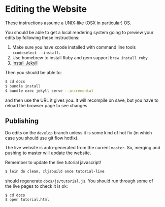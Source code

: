 # Editing the Website

These instructions assume a UNIX-like (OSX in particular) OS.

You should be able to get a local rendering system going to preview your
edits by following these instructions:

1. Make sure you have xcode installed with command line tools `xcodeselect --install`.
2. Use homebrew to install Ruby and gem support `brew install ruby`
3. [Install Jekyll](https://jekyllrb.com/docs/installation/)

Then you should be able to:

```bash
$ cd docs
$ bundle install
$ bundle exec jekyll serve --incremental
```

and then use the URL it gives you. It will recompile on save, but you have
to reload the browser page to see changes.

## Publishing

Do edits on the `develop` branch unless it is some kind of hot fix (in
which case you should use git flow hotfix).

The live website is auto-generated from the current `master`. So, merging
and pushing to master will update the website.

Remember to update the live tutorial javascript!

```bash
$ lein do clean, cljsbuild once tutorial-live
```

should regenerate `docs/js/tutorial.js`. You should run through some of the
live pages to check it is ok:

```
$ cd docs
$ open tutorial.html
```

